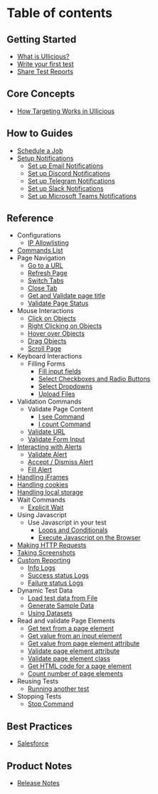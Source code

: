 # Table of contents

## Getting Started

* [What is UIlicious?](README.md)
* [Write your first test](getting-started/write-your-first-test/README.md)
* [Share Test Reports](getting-started/write-your-first-test/share-test-reports.md)

## Core Concepts

* [How Targeting Works in UIlicious](core-concepts/how-targeting-works-in-uilicious.md)

## How to Guides

* [Schedule a Job](how-to-guides/schedule-a-job/README.md)
* [Setup Notifications](how-to-guides/schedule-a-job/setup-notifications/README.md)
  * [Set up Email Notifications](how-to-guides/schedule-a-job/setup-notifications/set-up-email-notifications.md)
  * [Set up Discord Notifications](how-to-guides/schedule-a-job/setup-notifications/set-up-discord-notifications.md)
  * [Set up Telegram Notifications](how-to-guides/schedule-a-job/setup-notifications/set-up-telegram-notifications.md)
  * [Set up Slack Notifications](how-to-guides/schedule-a-job/setup-notifications/set-up-slack-notifications.md)
  * [Set up Microsoft Teams Notifications](how-to-guides/schedule-a-job/setup-notifications/set-up-microsoft-teams-notifications.md)

## Reference

* Configurations
  * [IP Allowlisting](reference/configurations/ip-Allowlisting.md)
* [Commands List](reference/commands-list.md)
* Page Navigation
  * [Go to a URL](reference/page-navigation/go-to-a-url.md)
  * [Refresh Page](reference/page-navigation/refresh-page.md)
  * [Switch Tabs](reference/page-navigation/switch-tabs.md)
  * [Close Tab](reference/page-navigation/close-tab.md)
  * [Get and Validate page title](reference/page-navigation/get-and-validate-page-title.md)
  * [Validate Page Status](reference/page-navigation/validate-page-status.md)
* Mouse Interactions
  * [Click on Objects](reference/mouse-interactions/click-on-objects/README.md)
  * [Right Clicking on Objects](reference/mouse-interactions/click-on-objects/right-clicking-on-objects.md)
  * [Hover over Objects](reference/mouse-interactions/hover-over-objects.md)
  * [Drag Objects](reference/mouse-interactions/drag-objects.md)
  * [Scroll Page](reference/mouse-interactions/scroll-page.md)
* Keyboard Interactions
  * Filling Forms
    * [Fill input fields](reference/keyboard-interactions/filling-forms/fill-input-fields.md)
    * [Select Checkboxes and Radio Buttons](reference/keyboard-interactions/filling-forms/select-checkboxes-and-radio-buttons.md)
    * [Select Dropdowns](reference/keyboard-interactions/filling-forms/select-dropdowns.md)
    * [Upload Files](reference/keyboard-interactions/filling-forms/upload-files.md)
* Validation Commands
  * Validate Page Content
    * [I see Command](reference/validation-commands/validate-page-content/i-see-command.md)
    * [I count Command](reference/validation-commands/validate-page-content/i-count-command.md)
  * [Validate URL](reference/validation-commands/validate-url.md)
  * [Validate Form Input](reference/validation-commands/validate-form-input.md)
* [Interacting with Alerts](reference/interacting-with-alerts/README.md)
  * [Validate Alert](reference/interacting-with-alerts/validate-alert.md)
  * [Accept / Dismiss Alert](reference/interacting-with-alerts/accept-dismiss-alert.md)
  * [Fill Alert](reference/interacting-with-alerts/fill-alert.md)
* [Handling iFrames](reference/handling-iframes.md)
* [Handling cookies](reference/handling-cookies.md)
* [Handling local storage](reference/handling-local-storage.md)
* Wait Commands
  * [Explicit Wait](reference/wait-commands/explicit-wait.md)
* Using Javascript
  * Use Javascript in your test
    * [Loops and Conditionals](reference/using-javascript/use-javascript-in-your-test/loops-and-conditionals.md)
    * [Execute Javascript on the Browser](reference/using-javascript/use-javascript-in-your-test/execute-javascript-on-the-browser.md)
* [Making HTTP Requests](reference/making-http-requests.md)
* [Taking Screenshots](reference/taking-screenshots.md)
* [Custom Reporting](reference/custom-reporting/README.md)
  * [Info Logs](reference/custom-reporting/info-logs.md)
  * [Success status Logs](reference/custom-reporting/success-status-logs.md)
  * [Failure status Logs](reference/custom-reporting/failure-status-logs.md)
* Dynamic Test Data
  * [Load test data from File](reference/dynamic-test-data/load-test-data-from-file.md)
  * [Generate Sample Data](reference/dynamic-test-data/generate-sample-data.md)
  * [Using Datasets](reference/dynamic-test-data/using-datasets.md)
* Read and validate Page Elements
  * [Get text from a page element](reference/read-and-validate-page-elements/get-text-from-a-page-element.md)
  * [Get value from an input element](reference/read-and-validate-page-elements/get-value-from-an-input-element.md)
  * [Get value from page element attribute](reference/read-and-validate-page-elements/get-value-from-page-element-attribute.md)
  * [Validate page element attribute](reference/read-and-validate-page-elements/validate-page-element-attribute.md)
  * [Validate page element class](reference/read-and-validate-page-elements/validate-page-element-class.md)
  * [Get HTML code for a page element](reference/read-and-validate-page-elements/get-html-code-for-a-page-element.md)
  * [Count number of page elements](reference/read-and-validate-page-elements/count-number-of-page-elements.md)
* Reusing Tests
  * [Running another test](reference/reusing-tests/running-another-test.md)
* Stopping Tests
  * [Stop Command](reference/stopping-tests/stop-command.md)

## Best Practices

* [Salesforce](best-practices/salesforce.md)

## Product Notes

* [Release Notes](product-and-support/release-notes.md)
